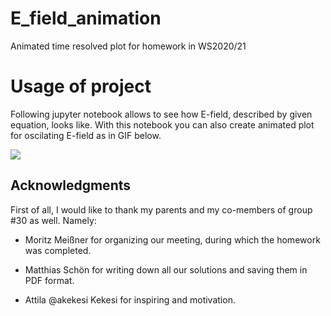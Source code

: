 # E_field_animation
Animated time resolved plot for homework in WS2020/21 
# Usage of project
Following jupyter notebook allows to see how E-field, described by given equation, looks like. With this notebook you can also create animated plot for oscilating E-field as in GIF below.

![](https://media0.giphy.com/media/2Z5Qu22gm876nqkQ8J/giphy.gif)

## Acknowledgments
First of all, I would like to thank my parents and my co-members of group #30  as well. Namely:

* Moritz Meißner for organizing our meeting, during which the homework was completed.

* Matthias Schön for writing down all our solutions and saving them in PDF format.

* Attila @akekesi Kekesi for inspiring and motivation.
